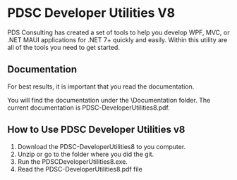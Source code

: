 # PDSC Developer Utilities V8
PDS Consulting has created a set of tools to help you develop WPF, MVC, or .NET MAUI applications for .NET 7+ quickly and easily. Within this utility are all of the tools you need to get started.

## Documentation
For best results, it is important that you read the documentation.

You will find the documentation under the \Documentation folder. The current documentation is PDSC-DeveloperUtilities8.pdf.

## How to Use PDSC Developer Utilities v8 
1. Download the PDSC-DeveloperUtilities8 to you computer.
2. Unzip or go to the folder where you did the git.
3. Run the PDSCDeveloperUtilities8.exe.
4. Read the PDSC-DeveloperUtilities8.pdf file
